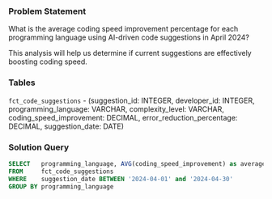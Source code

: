 ### Problem Statement

What is the average coding speed improvement percentage for each programming language using AI-driven code suggestions in April 2024? 

This analysis will help us determine if current suggestions are effectively boosting coding speed.


### Tables

`fct_code_suggestions` - (suggestion_id: INTEGER, developer_id: INTEGER, programming_language: VARCHAR, complexity_level: VARCHAR, coding_speed_improvement: DECIMAL, error_reduction_percentage: DECIMAL, suggestion_date: DATE)


### Solution Query

```sql
SELECT   programming_language, AVG(coding_speed_improvement) as average_speed_improvement
FROM     fct_code_suggestions
WHERE    suggestion_date BETWEEN '2024-04-01' and '2024-04-30'
GROUP BY programming_language
```